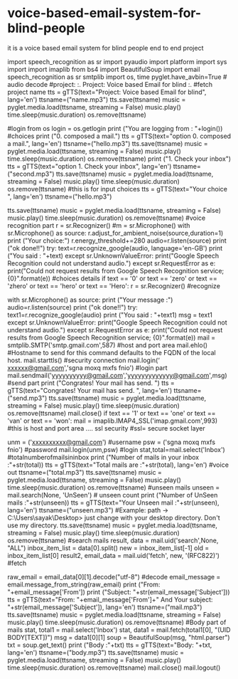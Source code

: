 # voice-based-email-system-for-blind-people 
it is a voice based email system for blind people end to end project

import speech_recognition as sr
import pyaudio
import platform
import sys
import import imaplib
from bs4 import BeautifulSoup import email
speech_recognition as sr smtplib
import os, time
pyglet.have_avbin=True # audio decode 
#project: :. Project: Voice based Email for blind :.
#fetch project name
tts = gTTS(text="Project: Voice based Email for blind", lang='en')
ttsname=("name.mp3")
tts.save(ttsname)
music = pyglet.media.load(ttsname, streaming = False) music.play()
time.sleep(music.duration) os.remove(ttsname)

#login from os
login = os.getlogin
print ("You are logging from : "+login())
#choices
print ("0. composed a mail.")
tts = gTTS(text="option 0. composed a mail.", lang='en') ttsname=("hello.mp3")
tts.save(ttsname)
music = pyglet.media.load(ttsname, streaming = False) music.play()
time.sleep(music.duration) os.remove(ttsname)
print ("1. Check your inbox")
tts = gTTS(text="option 1. Check your inbox", lang='en') ttsname=("second.mp3")
tts.save(ttsname)
music = pyglet.media.load(ttsname, streaming = False) music.play()
time.sleep(music.duration) os.remove(ttsname)
#this is for input choices
tts = gTTS(text="Your choice ", lang='en') ttsname=("hello.mp3")

tts.save(ttsname)
music = pyglet.media.load(ttsname, streaming = False) music.play()
time.sleep(music.duration) os.remove(ttsname)
#voice recognition part
r = sr.Recognizer()
#m = sr.Microphone()
with sr.Microphone() as source:
r.adjust_for_ambient_noise(source,duration=1) print ("Your choice:") r.energy_threshold+=280 audio=r.listen(source)
print ("ok done!!")
try:
text=r.recognize_google(audio, language='en-GB') print ("You said : "+text)
except sr.UnknownValueError:
print("Google Speech Recognition could not understand audio.")
except sr.RequestError as e:
print("Could not request results from Google Speech Recognition service; {0}".format(e))
#choices details
if text == '0' or text == 'zero' or text == 'zhero' or text == 'hero' or text == 'Hero':
r = sr.Recognizer() #recognize

with sr.Microphone() as source: print ("Your message :") audio=r.listen(source)
print ("ok done!!")
try: text1=r.recognize_google(audio) print ("You said : "+text1)
msg = text1
except sr.UnknownValueError:
print("Google Speech Recognition could not understand audio.")
except sr.RequestError as e:
print("Could not request results from Google Speech Recognition service; {0}".format(e))
mail = smtplib.SMTP('smtp.gmail.com',587) #host and port area
mail.ehlo() #Hostname to send for this command defaults to the FQDN of the local host. mail.starttls() #security connection
mail.login(‘ xxxxxx@gmail.com','sgna moxq mxfs fnio') #login part mail.sendmail('yyyyyyyyyy@gmail.com','yyyyyyyyyyyyy@gmail.com',msg) #send part print ("Congrates! Your mail has send. ")
tts = gTTS(text="Congrates! Your mail has send. ", lang='en')
ttsname=("send.mp3")
tts.save(ttsname)
music = pyglet.media.load(ttsname, streaming = False)
music.play()
time.sleep(music.duration)
os.remove(ttsname)
mail.close()
if text == '1' or text == 'one' or text == 'van' or text == 'won':
mail = imaplib.IMAP4_SSL('imap.gmail.com',993) #this is host and port area .... ssl security
#ssl= secure socket layer

unm = ('xxxxxxxxxx@gmail.com') #username
psw = ('sgna moxq mxfs fnio') #password
mail.login(unm,psw) #login
stat,total=mail.select('Inbox') #totalnumberofmailsininbox print ("Number of mails in your inbox :"+str(total))
tts = gTTS(text="Total mails are :"+str(total), lang='en') #voice out ttsname=("total.mp3")
tts.save(ttsname)
music = pyglet.media.load(ttsname, streaming = False) music.play()
time.sleep(music.duration) os.remove(ttsname)
#unseen mails
unseen = mail.search(None, 'UnSeen') # unseen count
print ("Number of UnSeen mails :"+str(unseen))
tts = gTTS(text="Your Unseen mail :"+str(unseen), lang='en')
ttsname=("unseen.mp3") #Example: path -> C:\Users\sayak\Desktop> just change with your
desktop directory. Don't use my directory. tts.save(ttsname)
music = pyglet.media.load(ttsname, streaming = False) music.play()
time.sleep(music.duration)
os.remove(ttsname)
#search mails
result, data = mail.uid('search',None, "ALL")
inbox_item_list = data[0].split()
new = inbox_item_list[-1]
old = inbox_item_list[0]
result2, email_data = mail.uid('fetch', new, '(RFC822)') #fetch

raw_email = email_data[0][1].decode("utf-8") #decode email_message = email.message_from_string(raw_email) print ("From: "+email_message['From'])
print ("Subject: "+str(email_message['Subject']))
tts = gTTS(text="From: "+email_message['From']+" And Your subject: "+str(email_message['Subject']), lang='en')
ttsname=("mail.mp3")
tts.save(ttsname)
music = pyglet.media.load(ttsname, streaming = False) music.play()
time.sleep(music.duration)
os.remove(ttsname)
#Body part of mails
stat, total1 = mail.select('Inbox')
stat, data1 = mail.fetch(total1[0], "(UID BODY[TEXT])") msg = data1[0][1]
soup = BeautifulSoup(msg, "html.parser")
txt = soup.get_text()
print ("Body :"+txt)
tts = gTTS(text="Body: "+txt, lang='en') ttsname=("body.mp3")
tts.save(ttsname)
music = pyglet.media.load(ttsname, streaming = False) music.play()
time.sleep(music.duration)
os.remove(ttsname)
mail.close()
mail.logout()



